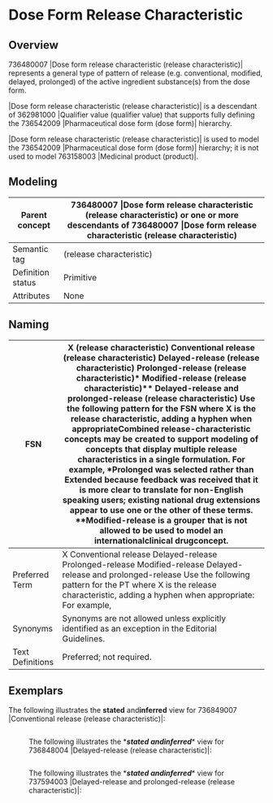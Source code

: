 # Dose Form Release Characteristic

## Overview

736480007 |Dose form release characteristic (release characteristic)| represents a general type of pattern of release (e.g. conventional, modified, delayed, prolonged) of the active ingredient substance(s) from the dose form.

|Dose form release characteristic (release characteristic)| is a descendant of 362981000 |Qualifier value (qualifier value) that supports fully defining the 736542009 |Pharmaceutical dose form (dose form)| hierarchy.

|Dose form release characteristic (release characteristic)| is used to model the 736542009 |Pharmaceutical dose form (dose form)| hierarchy; it is not used to model 763158003 |Medicinal product (product)|.

## Modeling

| Parent concept    | 736480007 \|Dose form release characteristic (release characteristic) or one or more descendants of 736480007 \|Dose form release characteristic (release characteristic) |
| ----------------- | ------------------------------------------------------------------------------------------------------------------------------------------------------------------------- |
| Semantic tag      | (release characteristic)                                                                                                                                                  |
| Definition status | Primitive                                                                                                                                                                 |
| Attributes        | None                                                                                                                                                                      |

## Naming

| FSN              | X (release characteristic) Conventional release (release characteristic) Delayed-release (release characteristic) Prolonged-release (release characteristic)\* Modified-release (release characteristic)\*\* Delayed-release and prolonged-release (release characteristic) Use the following pattern for the FSN where X is the release characteristic, adding a hyphen when appropriateCombined release-characteristic concepts may be created to support modeling of concepts that display multiple release characteristics in a single formulation. For example, \*Prolonged was selected rather than Extended because feedback was received that it is more clear to translate for non-English speaking users; existing national drug extensions appear to use one or the other of these terms. \*\*Modified-release is a grouper that is not allowed to be used to model an internationalclinical drugconcept. |
| ---------------- | -------------------------------------------------------------------------------------------------------------------------------------------------------------------------------------------------------------------------------------------------------------------------------------------------------------------------------------------------------------------------------------------------------------------------------------------------------------------------------------------------------------------------------------------------------------------------------------------------------------------------------------------------------------------------------------------------------------------------------------------------------------------------------------------------------------------------------------------------------------------------------------------------------------------- |
| Preferred Term   | X Conventional release Delayed-release Prolonged-release Modified-release Delayed-release and prolonged-release Use the following pattern for the PT where X is the release characteristic, adding a hyphen when appropriate: For example,                                                                                                                                                                                                                                                                                                                                                                                                                                                                                                                                                                                                                                                                           |
| Synonyms         | Synonyms are not allowed unless explicitly identified as an exception in the Editorial Guidelines.                                                                                                                                                                                                                                                                                                                                                                                                                                                                                                                                                                                                                                                                                                                                                                                                                   |
| Text Definitions | Preferred; not required.                                                                                                                                                                                                                                                                                                                                                                                                                                                                                                                                                                                                                                                                                                                                                                                                                                                                                             |

## Exemplars

The following illustrates the **stated** and**inferred** view for 736849007 |Conventional release (release characteristic)|:

<figure><img src="../../../../../../../authoring/pharmaceutical-and-biologic-product/images/174691187.png" alt=""><figcaption><p>The following illustrates the *<em><strong>stated andinferred</strong></em>* view for 736848004 |Delayed-release (release characteristic)|:</p></figcaption></figure>

<figure><img src="../../../../../../../authoring/pharmaceutical-and-biologic-product/images/174691186.png" alt=""><figcaption><p>The following illustrates the *<em><strong>stated andinferred</strong></em>* view for 737594003 |Delayed-release and prolonged-release (release characteristic)|:</p></figcaption></figure>

<figure><img src="../../../../../../../authoring/pharmaceutical-and-biologic-product/images/174691185.png" alt=""><figcaption></figcaption></figure>
